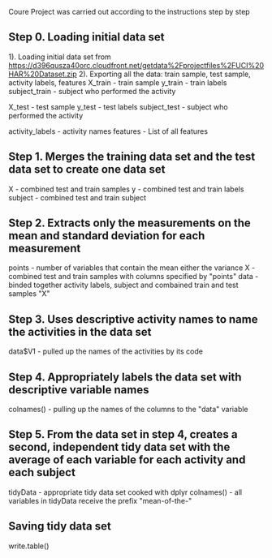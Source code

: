 Coure Project was carried out according to the instructions step by step

## Step 0. Loading initial data set 
1). Loading initial data set from https://d396qusza40orc.cloudfront.net/getdata%2Fprojectfiles%2FUCI%20HAR%20Dataset.zip
2). Exporting all the data: train sample, test sample, activity labels, features
X_train - train sample
y_train - train labels 
subject_train - subject who performed the activity

X_test - test sample
y_test - test labels 
subject_test - subject who performed the activity

activity_labels - activity names
features - List of all features


## Step 1. Merges the training data set and the test data set to create one data set
X - combined test and train samples
y - combined test and train labels
subject - combined test and train subject

## Step 2. Extracts only the measurements on the mean and standard deviation for each measurement
points - number of variables that contain the mean either the variance
X - combined test and train samples with columns specified by "points"
data - binded together activity labels, subject and combained train and test samples "X"

## Step 3. Uses descriptive activity names to name the activities in the data set
data$V1 - pulled up the names of the activities by its code

## Step 4. Appropriately labels the data set with descriptive variable names
colnames() - pulling up the names of the columns to the "data" variable

## Step 5. From the data set in step 4, creates a second, independent tidy data set with the average of each variable for each activity and each subject

tidyData - appropriate tidy data set cooked with dplyr
colnames() - all variables in tidyData receive the prefix "mean-of-the-"

## Saving tidy data set
write.table()
